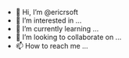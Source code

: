 - 👋 Hi, I’m @ericrsoft
- 👀 I’m interested in ...
- 🌱 I’m currently learning ...
- 💞️ I’m looking to collaborate on ...
- 📫 How to reach me ...

<!---
ericrsoft/ericrsoft is a ✨ special ✨ repository because its `README.md` (this file) appears on your GitHub profile.
You can click the Preview link to take a look at your changes.
--->
